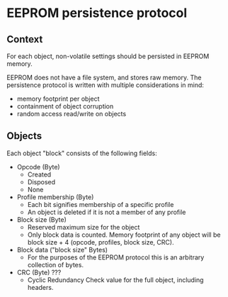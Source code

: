 # EEPROM persistence protocol

## Context

For each object, non-volatile settings should be persisted in EEPROM memory.

EEPROM does not have a file system, and stores raw memory.
The persistence protocol is written with multiple considerations in mind:
- memory footprint per object
- containment of object corruption
- random access read/write on objects

## Objects

Each object "block" consists of the following fields:
- Opcode (Byte)
    - Created
    - Disposed
    - None
- Profile membership (Byte)
    - Each bit signifies membership of a specific profile
    - An object is deleted if it is not a member of any profile
- Block size (Byte)
    - Reserved maximum size for the object
    - Only block data is counted. Memory footprint of any object will be block size + 4 (opcode, profiles, block size, CRC).
- Block data ("block size" Bytes)
    - For the purposes of the EEPROM protocol this is an arbitrary collection of bytes.
- CRC (Byte) ???
    - Cyclic Redundancy Check value for the full object, including headers.